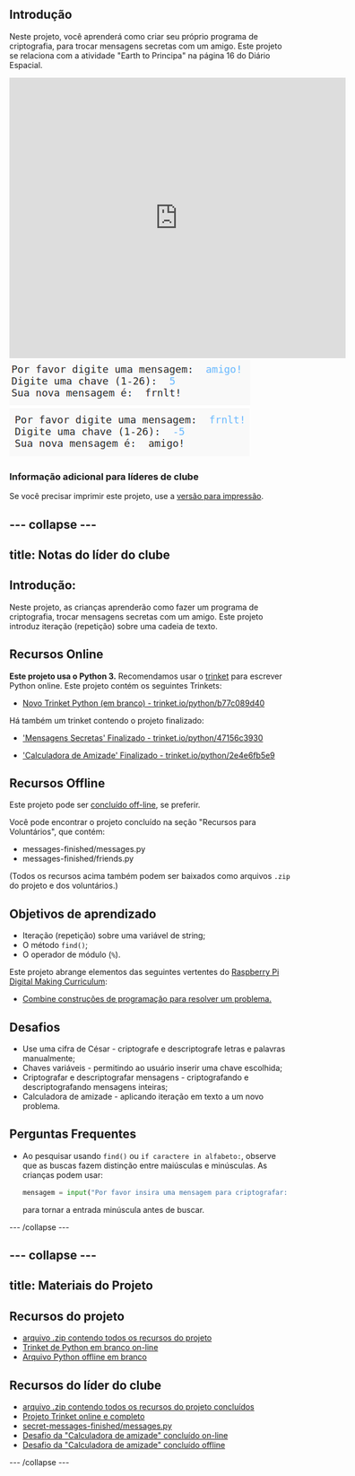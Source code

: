 ## Introdução

Neste projeto, você aprenderá como criar seu próprio programa de criptografia, para trocar mensagens secretas com um amigo. Este projeto se relaciona com a atividade "Earth to Principa" na página 16 do Diário Espacial.

<div class="trinket">
  <iframe src="https://trinket.io/embed/python/47156c3930?outputOnly=true&start=result" width="600" height="500" frameborder="0" marginwidth="0" marginheight="0" allowfullscreen>
  </iframe>
  <img src="images/messages-finished.png">
</div>

### Informação adicional para líderes de clube

Se você precisar imprimir este projeto, use a [versão para impressão](https://projects.raspberrypi.org/pt-BR/projects/secret-messages/print).

--- collapse ---
---
title: Notas do líder do clube
---

## Introdução:

Neste projeto, as crianças aprenderão como fazer um programa de criptografia, trocar mensagens secretas com um amigo. Este projeto introduz iteração (repetição) sobre uma cadeia de texto.

## Recursos Online

**Este projeto usa o Python 3.** Recomendamos usar o [trinket](https://trinket.io/) para escrever Python online. Este projeto contém os seguintes Trinkets:

* [Novo Trinket Python (em branco) - trinket.io/python/b77c089d40](https://trinket.io/python/b77c089d40)

Há também um trinket contendo o projeto finalizado:

* ['Mensagens Secretas' Finalizado - trinket.io/python/47156c3930](https://trinket.io/python/47156c3930)

* ['Calculadora de Amizade' Finalizado - trinket.io/python/2e4e6fb5e9](https://trinket.io/python/2e4e6fb5e9)

## Recursos Offline

Este projeto pode ser [concluído off-line](https://www.codeclubprojects.org/en-GB/resources/python-working-offline/), se preferir.

Você pode encontrar o projeto concluído na seção "Recursos para Voluntários", que contém:

* messages-finished/messages.py
* messages-finished/friends.py

(Todos os recursos acima também podem ser baixados como arquivos `.zip` do projeto e dos voluntários.)

## Objetivos de aprendizado

* Iteração (repetição) sobre uma variável de string;
* O método `find()`;
* O operador de módulo (`%`).

Este projeto abrange elementos das seguintes vertentes do [Raspberry Pi Digital Making Curriculum](http://rpf.io/curriculum):

* [Combine construções de programação para resolver um problema.](https://www.raspberrypi.org/curriculum/programming/builder)

## Desafios

* Use uma cifra de César - criptografe e descriptografe letras e palavras manualmente;
* Chaves variáveis ​​- permitindo ao usuário inserir uma chave escolhida;
* Criptografar e descriptografar mensagens - criptografando e descriptografando mensagens inteiras;
* Calculadora de amizade - aplicando iteração em texto a um novo problema.

## Perguntas Frequentes

* Ao pesquisar usando `find()` ou `if caractere in alfabeto:`, observe que as buscas fazem distinção entre maiúsculas e minúsculas. As crianças podem usar:
    
    ```python
    mensagem = input("Por favor insira uma mensagem para criptografar: ").lower()
    ```
    
    para tornar a entrada minúscula antes de buscar.

--- /collapse ---

--- collapse ---
---
title: Materiais do Projeto
---

## Recursos do projeto

* [arquivo .zip contendo todos os recursos do projeto](resources/secret-messages-project-resources.zip)
* [Trinket de Python em branco on-line](https://trinket.io/python/b77c089d40)
* [Arquivo Python offline em branco](resources/new-new.py)

## Recursos do líder do clube

* [arquivo .zip contendo todos os recursos do projeto concluídos](resources/secret-messages-volunteer-resources.zip)
* [Projeto Trinket online e completo](https://trinket.io/python/47156c3930)
* [secret-messages-finished/messages.py](resources/secret-messages-finished-messages.py)
* [Desafio da "Calculadora de amizade" concluído on-line](https://trinket.io/python/2e4e6fb5e9)
* [Desafio da "Calculadora de amizade" concluído offline](resources/friendship-calculator-finished-friends.py)

--- /collapse ---